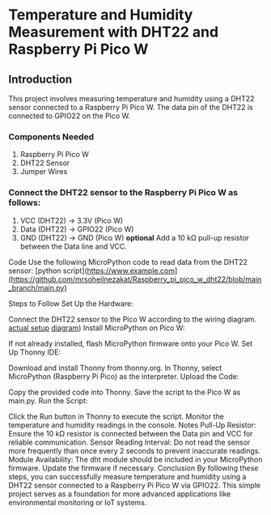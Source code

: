 # Temperature and Humidity Measurement with DHT22 and Raspberry Pi Pico W

## Introduction
This project involves measuring temperature and humidity using a DHT22 sensor connected to a Raspberry Pi Pico W. The data pin of the DHT22 is connected to GPIO22 on the Pico W.

### Components Needed
1. Raspberry Pi Pico W
2. DHT22 Sensor
4. Jumper Wires

### Connect the DHT22 sensor to the Raspberry Pi Pico W as follows:

1. VCC (DHT22) → 3.3V (Pico W)
2. Data (DHT22) → GPIO22 (Pico W)
3. GND (DHT22) → GND (Pico W)
**optional** Add a 10 kΩ pull-up resistor between the Data line and VCC.

Code
Use the following MicroPython code to read data from the DHT22 sensor:
[python script](https://www.example.com](https://github.com/mrsoheilnezakat/Raspberry_pi_pico_w_dht22/blob/main_branch/main.py)
 
Steps to Follow
Set Up the Hardware:

Connect the DHT22 sensor to the Pico W according to the wiring diagram.
[actual setup](https://github.com/mrsoheilnezakat/Raspberry_pi_pico_w_dht22/blob/main_branch/image/actual%20setup.jpeg)
[diagram](https://github.com/mrsoheilnezakat/Raspberry_pi_pico_w_dht22/blob/main_branch/image/diagram.png))
Install MicroPython on Pico W:

If not already installed, flash MicroPython firmware onto your Pico W.
Set Up Thonny IDE:

Download and install Thonny from thonny.org.
In Thonny, select MicroPython (Raspberry Pi Pico) as the interpreter.
Upload the Code:

Copy the provided code into Thonny.
Save the script to the Pico W as main.py.
Run the Script:

Click the Run button in Thonny to execute the script.
Monitor the temperature and humidity readings in the console.
Notes
Pull-Up Resistor: Ensure the 10 kΩ resistor is connected between the Data pin and VCC for reliable communication.
Sensor Reading Interval: Do not read the sensor more frequently than once every 2 seconds to prevent inaccurate readings.
Module Availability: The dht module should be included in your MicroPython firmware. Update the firmware if necessary.
Conclusion
By following these steps, you can successfully measure temperature and humidity using a DHT22 sensor connected to a Raspberry Pi Pico W via GPIO22. This simple project serves as a foundation for more advanced applications like environmental monitoring or IoT systems.
